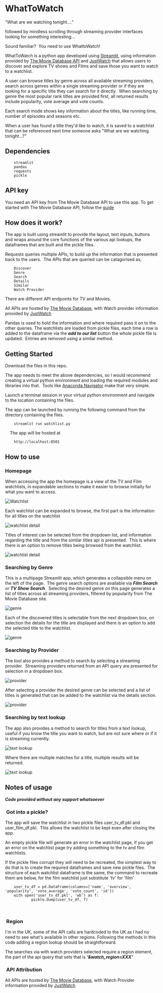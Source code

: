 # WhatToWatch

"What are we watching tonight...." 

followed by mindless scrolling through streaming provider interfaces looking for something interesting...  

Sound familiar?  You need to use WhattoWatch!

WhatToWatch is a python app developed using [Streamlit](https://streamlit.io/), using information provided by [The Movie Database API](https://www.themoviedb.org/) and [JustWatch](https://www.justwatch.com/) that allows users to discover and explore TV shows and Films and save those you want to watch to a watchlist.

A user can browse titles by genre across all available streaming providers, search across genres within a single streaming provider or if they are looking for a specific title they can search for it directly.  When searching by genre the most popular rank titles are provided first, all returned results include popularity, vote average and vote counts. 

Each search mode shows key information about the titles, like running time, number of episodes and seasons etc.

When a user has found a title they'd like to watch, it is saved to a watchlist that can be referenced next time someone asks "What are we watching tonight...?"

## Dependencies

        streamlit
        pandas
        requests
        pickle

## API key

You need an API key from The Movie Database API to use this app. To get started with The Movie Database API, follow the [guide](https://developers.themoviedb.org/3/getting-started/introduction)

## How does it work?

The app is built using streamlit to provide the layout, text inputs, buttons and wraps around the core functions of the various api lookups, the dataframes that are built and the pickle files.

Requests queries multiple APIs, to build up the information that is presented back to the users.  The APIs that are queried can be catagorised as;

        Discover
        Genre
        Search
        Details
        Similar
        Watch Provider

There are different API endpoints for TV and Movies.

All APIs are hosted by [The Movie Database](https://www.themoviedb.org/), with Watch provider information provided by [JustWatch](https://www.justwatch.com/)

Pandas is used to hold the information and where required pass it on to the other queries. The watchlists are loaded from pickle files, each time a row is added to the dataframe via the ***add to our list*** button the whole pickle file is updated.  Entries are removed using a similar method.

## Getting Started

Download the files in this repo.

The app needs to meet the above dependencies, so I would recommend creating a virtual python environment and loading the required modules and libraries into that.  Tools like [Anaconda Navigator](https://docs.anaconda.com/navigator/index.html) make that very simple.

Launch a terminal session in your virtual python environment and navigate to the location containing the files. 

The app can be launched by running the following command from the directory containing the files.

        streamlit run watchlist.py 
    
The app will be hosted at

        http://localhost:8501

## How to use

### Homepage

When accessing the app the homepage is a view of the TV and Film watchlists, in expandable sections to make it easier to browse initially for what you want to access.

![Watchlist](https://github.com/sconyard/WhatToWatch/blob/c5c03baec6763824666c641b7a04fc5069457ed1/media/Watchlist%20Homepage.png)

Each watchlist can be expanded to browse, the first part is the information for all titles on the watchlist

![watchlist detail](https://github.com/sconyard/WhatToWatch/blob/615fdf437d4cc0e6e5a569540ea8966d9327aa0a/media/Watchlist%202.png)

Titles of interest can be selected from the dropdown list, and information regarding the title and from the similar titles api is presented.  This is where there is an option to remove titles being browsed from the watchlist.

![watchlist detail](https://github.com/sconyard/WhatToWatch/blob/615fdf437d4cc0e6e5a569540ea8966d9327aa0a/media/Watchlist%201.png)

### Searching by Genre

This is a multipage Streamlit app, which generates a collapsible menu on the left of the page.  The genre search options are available via ***Film Search*** or ***TV Show Search***.  Selecting the desired genre on this page generates a list of titles across all streaming providers, filtered by popularity from The Movie Database site.

![genre](https://github.com/sconyard/WhatToWatch/blob/1d89781d3449914d7b59975944b02013e1e1c309/media/Genre%20Search.png)

Each of the discovered titles is selectable from the next dropdown box, on selection the details for the title are displayed and there is an option to add the selected title to the watchlist.

![genre](https://github.com/sconyard/WhatToWatch/blob/1d89781d3449914d7b59975944b02013e1e1c309/media/Details%20and%20Add.png)

### Searching by Provider

The tool also provides a method to search by selecting a streaming provider.  Streaming providers returned from an API query are presented for selection in a dropdown box. 

![provider](https://github.com/sconyard/WhatToWatch/blob/1d89781d3449914d7b59975944b02013e1e1c309/media/Provider%20Search.png)

After selecting a provider the desired genre can be selected and a list of titles is generated that can be added to the watchlist via the details section.

![provider](https://github.com/sconyard/WhatToWatch/blob/1d89781d3449914d7b59975944b02013e1e1c309/media/Provider%20Search%202.png)

### Searching by text lookup

The app also provides a method to search for titles from a text lookup, useful if you know the title you want to watch, but are not sure where or if it is streaming currently.

![text lookup](https://github.com/sconyard/WhatToWatch/blob/1d89781d3449914d7b59975944b02013e1e1c309/media/Text%20Search.png)

Where there are multiple matches for a title, multiple results will be returned.

![text lookup](https://github.com/sconyard/WhatToWatch/blob/1d89781d3449914d7b59975944b02013e1e1c309/media/Text%20Search%202.png)

## Notes of usage

***Code provided without any support whatsoever***

###  Got into a pickle?

The app will save the watchlist in two pickle files user_tv_df.pkl and user_film_df.pkl.  This allows the watchlist to be kept even after closing the app. 

An empty pickle file will generate an error in the watchlist page, if you get an error on the watchlist page try adding something to the tv and film watchlists.  

If the pickle files corrupt they will need to be recreated, the simplest way to do that is to create the required dataframes and save new pickle files.  The structure of each watchlist dataframe is the same, the command to recreate them are below, for the film watchlist just substitute 'tv' for 'film'

        user_tv_df = pd.DataFrame(columns=['name', 'overview', 'popularity', 'vote_average', 'vote_count', 'id'])
        with open('user_tv_df.pkl', 'wb') as f:
                pickle.dump(user_tv_df, f)
        
###  Region

I'm in the UK, some of the API calls are hardcoded to the UK as I had no need to see what's available in other regions. Following the methods in this code adding a region lookup should be straightforward. 

The searches via with watch providers selected require a region element, the part of the api query that sets that is ***'&watch_region=XXX'***

###  API Attribution

All APIs are hosted by [The Movie Database](https://www.themoviedb.org/), with Watch Provider information provided by [JustWatch](https://www.justwatch.com/)
